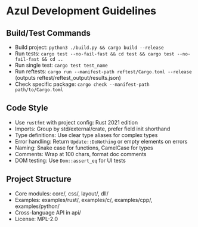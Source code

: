 # Azul Development Guidelines

## Build/Test Commands
- Build project: `python3 ./build.py && cargo build --release`
- Run tests: `cargo test --no-fail-fast && cd test && cargo test --no-fail-fast && cd ..`
- Run single test: `cargo test test_name`
- Run reftests: `cargo run --manifest-path reftest/Cargo.toml --release` (outputs reftest/reftest_output/results.json)
- Check specific package: `cargo check --manifest-path path/to/Cargo.toml`

## Code Style
- Use `rustfmt` with project config: Rust 2021 edition
- Imports: Group by std/external/crate, prefer field init shorthand
- Type definitions: Use clear type aliases for complex types
- Error handling: Return `Update::DoNothing` or empty elements on errors
- Naming: Snake case for functions, CamelCase for types
- Comments: Wrap at 100 chars, format doc comments
- DOM testing: Use `Dom::assert_eq` for UI tests

## Project Structure
- Core modules: core/, css/, layout/, dll/
- Examples: examples/rust/, examples/c/, examples/cpp/, examples/python/
- Cross-language API in api/
- License: MPL-2.0